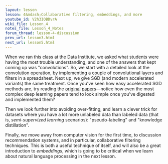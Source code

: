```yaml
---
layout: lesson
lesson: 4&mdash;Collaborative filtering, embeddings, and more
youtube_id: V2h3IOBDvrA
wiki_file: Lesson_4
notes_file: Lesson_4_Notes
forum_thread: lesson-4-discussion
prev_url: lesson3.html
next_url: lesson5.html
---
```


When we ran this class at the Data Institute, we asked what students were having the most trouble understanding, and one of the answers that kept coming up was "convolutions". So, we start with a detailed look at the convolution operation, by implementing a couple of convolutional layers and filters in a spreadsheet. Next up, we give SGD (and modern accelerated variants) the same treatment. Once you've seen how easy accelerated SGD methods are, try reading the [original](https://arxiv.org/pdf/1412.6980.pdf) [papers](http://www.magicbroom.info/Papers/DuchiHaSi10.pdf)&mdash;notice how even the most complex deep learning papers tend to look simple once you've digested and implemented them?

Then we look further into avoiding over-fitting, and learn a clever trick for datasets where you have a lot more unlabeled data than labeled data (that is, *semi-supervized learning* scenarios): "pseudo-labeling" and "knowledge distillation".

Finally, we move away from computer vision for the first time, to discussion recommendation systems, and in particular, collaborative filtering techniques. This is both a useful technique of itself, and will also be a great introduction to *embeddings*, which is going to be critical when we learn about natural language processing in the next lesson.
